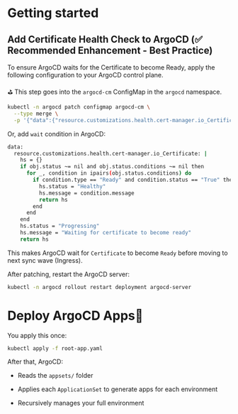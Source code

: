 Getting started
===

Add Certificate Health Check to ArgoCD (✅ Recommended Enhancement - Best Practice)
---

To ensure ArgoCD waits for the Certificate to become Ready, apply the following configuration to your ArgoCD control plane.

⛳️ This step goes into the `argocd-cm` ConfigMap in the `argocd` namespace.


```sh
kubectl -n argocd patch configmap argocd-cm \
  --type merge \
  -p '{"data":{"resource.customizations.health.cert-manager.io_Certificate":"hs = {}\nif obj.status ~= nil and obj.status.conditions ~= nil then\n  for _, condition in ipairs(obj.status.conditions) do\n    if condition.type == \"Ready\" and condition.status == \"True\" then\n      hs.status = \"Healthy\"\n      hs.message = condition.message\n      return hs\n    end\n  end\nend\nhs.status = \"Progressing\"\nhs.message = \"Waiting for certificate to become ready\"\nreturn hs"}}'
```

Or, add `wait` condition in ArgoCD:

```sh
data:
  resource.customizations.health.cert-manager.io_Certificate: |
    hs = {}
    if obj.status ~= nil and obj.status.conditions ~= nil then
      for _, condition in ipairs(obj.status.conditions) do
        if condition.type == "Ready" and condition.status == "True" then
          hs.status = "Healthy"
          hs.message = condition.message
          return hs
        end
      end
    end
    hs.status = "Progressing"
    hs.message = "Waiting for certificate to become ready"
    return hs
```

This makes ArgoCD wait for `Certificate` to become `Ready` before moving to next sync wave (Ingress).

After patching, restart the ArgoCD server:

```sh
kubectl -n argocd rollout restart deployment argocd-server
```

Deploy ArgoCD Apps🚀
===

You apply this once:

```sh
kubectl apply -f root-app.yaml
```

After that, ArgoCD:
* Reads the `appsets/` folder

* Applies each `ApplicationSet` to generate apps for each environment

* Recursively manages your full environment